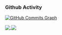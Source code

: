 ### Github Activity
<a href="http://www.github.com/ibnudirsan"><img src="https://activity-graph.herokuapp.com/graph?username=ibnudirsan&bg_color=1c1917&color=ffffff&line=0891b2&point=ffffff&area_color=1c1917&area=true&hide_border=true&custom_title=GitHub%20Commits%20Graph" alt="GitHub Commits Graph" /></a>

<a href="https://github.com/ibnudirsan">
  <img align="center" src="https://github-readme-stats.vercel.app/api?username=ibnudirsan&count_private=true&show_icons=true&theme=chartreuse-dark" />
</a>
<a href="https://github.com/ibnudirsan">
  <img align="center" src="https://github-readme-stats.vercel.app/api/top-langs/?username=ibnudirsan&layout=compact&theme=chartreuse-dark&langs_count=8" />
</a>

<!--
**ibnudirsan/ibnudirsan** is a ✨ _special_ ✨ repository because its `README.md` (this file) appears on your GitHub profile.

Here are some ideas to get you started:

- 🔭 I’m currently working on ...
- 🌱 I’m currently learning ...
- 👯 I’m looking to collaborate on ...
- 🤔 I’m looking for help with ...
- 💬 Ask me about ...
- 📫 How to reach me: ...
- 😄 Pronouns: ...
- ⚡ Fun fact: ...
-->
